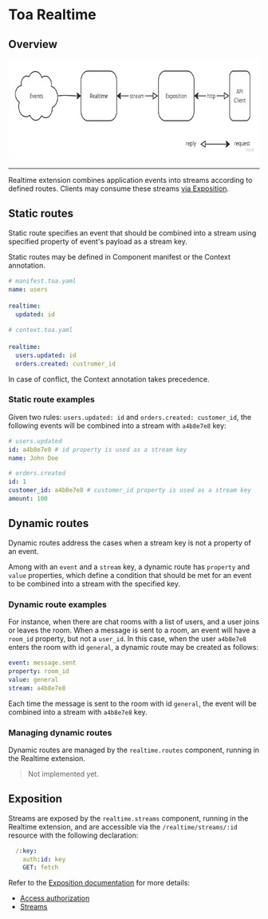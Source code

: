 # Toa Realtime

## Overview

<a href="https://miro.com/app/board/uXjVOoy0ImU=/?moveToWidget=3458764566111478378&cot=14">
  <picture>
    <source media="(prefers-color-scheme: dark)" srcset=".readme/overview-dark.jpg">
    <img alt="Realtime" width="700" height="202" src=".readme/overview-light.jpg">
  </picture>
</a>

---

Realtime extension combines application events into streams according to defined routes.
Clients may consume these streams [via Exposition](#exposition).

## Static routes

Static route specifies an event that should be combined into a stream using specified property of
event's payload as a stream key.

Static routes may be defined in Component manifest or the Context annotation.

```yaml
# manifest.toa.yaml
name: users

realtime:
  updated: id
```

```yaml
# context.toa.yaml

realtime:
  users.updated: id
  orders.created: custromer_id
```

In case of conflict, the Context annotation takes precedence.

### Static route examples

Given two rules: `users.updated: id` and `orders.created: customer_id`,
the following events will be combined into a stream with `a4b8e7e8` key:

```yaml
# users.updated
id: a4b8e7e8 # id property is used as a stream key
name: John Doe
```

```yaml
# orders.created
id: 1
customer_id: a4b8e7e8 # customer_id property is used as a stream key
amount: 100
```

## Dynamic routes

Dynamic routes address the cases when a stream key is not a property of an event.

Among with an `event` and a `stream` key, a dynamic route has `property` and `value` properties,
which define a condition that should be met for an event to be combined into a stream with the
specified key.

### Dynamic route examples

For instance, when there are chat rooms with a list of users, and a user joins or leaves the room.
When a message is sent to a room, an event will have a `room_id` property, but not a `user_id`.
In this case, when the user `a4b8e7e8` enters the room with id `general`,
a dynamic route may be created as follows:

```yaml
event: message.sent
property: room_id
value: general
stream: a4b8e7e8
```

Each time the message is sent to the room with id `general`, the event will be combined into a
stream with `a4b8e7e8` key.

### Managing dynamic routes

Dynamic routes are managed by the `realtime.routes` component, running in the Realtime extension.

> Not implemented yet.

## Exposition

Streams are exposed by the `realtime.streams` component, running in the Realtime extension, and are
accessible via the `/realtime/streams/:id` resource with the following declaration:

```yaml
  /:key:
    auth:id: key
    GET: fetch
```

Refer to the [Exposition documentation](/extensions/exposition) for more
details:

- [Access authorization](/extensions/exposition/documentation/access.md)
- [Streams](/extensions/exposition/documentation/protocol.md#streams)
